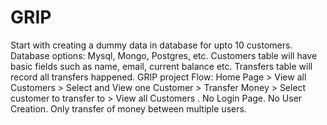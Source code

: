 # GRIP
Start with creating a dummy data in database for upto 10
customers. Database options: Mysql, Mongo, Postgres, etc.
Customers table will have basic fields such as name, email,
current balance etc. Transfers table will record all transfers
happened.
GRIP project
Flow: Home Page > View all Customers > Select and View one
Customer > Transfer Money > Select customer to transfer to >
View all Customers .
No Login Page. No User Creation. Only transfer of money
between multiple users.
